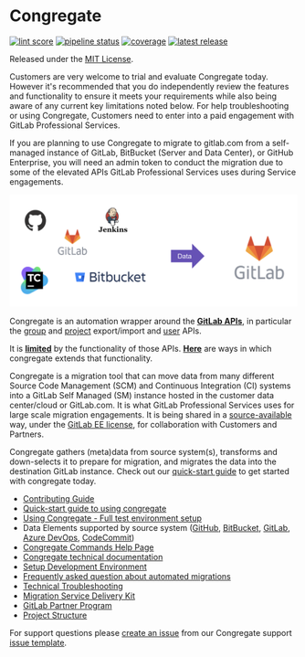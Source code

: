 # Congregate

[![lint score](https://user-content.gitlab-static.net/4ea5cdfa13fa28766d712c48e04ee724de3b84aa/68747470733a2f2f696d672e736869656c64732e696f2f62616467652f6c696e7425323073636f72652d382e39382d626c75652e737667)](https://gitlab.com/gitlab-org/professional-services-automation/tools/migration/congregate/tree/master)
[![pipeline status](https://gitlab.com/gitlab-org/professional-services-automation/tools/migration/congregate/badges/master/pipeline.svg)](https://gitlab.com/gitlab-org/professional-services-automation/tools/migration/congregate/-/pipelines?page=1&scope=all&ref=master)
[![coverage](https://gitlab.com/gitlab-org/professional-services-automation/tools/migration/congregate/badges/master/coverage.svg)](https://gitlab.com/gitlab-org/professional-services-automation/tools/migration/congregate/-/tree/master/congregate/tests)
[![latest release](https://gitlab.com/gitlab-org/professional-services-automation/tools/migration/congregate/-/badges/release.svg)](https://gitlab.com/gitlab-org/professional-services-automation/tools/migration/congregate/-/releases)

>>>
Released under the [MIT License](LICENSE).

Customers are very welcome to trial and evaluate Congregate today. However it's recommended that you do independently review the features and functionality to ensure it meets your requirements while also being aware of any current key limitations noted below. For help troubleshooting or using Congregate, Customers need to enter into a paid engagement with GitLab Professional Services.

If you are planning to use Congregate to migrate to gitlab.com from a self-managed instance of GitLab, BitBucket (Server and Data Center), or GitHub Enterprise, you will need an admin token to conduct the migration due to some of the elevated APIs GitLab Professional Services uses during Service engagements.

>>>

![Congregate](./img/overview.png)

Congregate is an automation wrapper around the [**GitLab APIs**](https://docs.gitlab.com/ee/api/api_resources.html#rest-api-resources), in particular the [group](https://docs.gitlab.com/ee/api/group_import_export.html) and [project](https://docs.gitlab.com/ee/api/project_import_export.html) export/import and [user](https://docs.gitlab.com/ee/api/users.html) APIs.

It is [**limited**](https://gitlab.com/gitlab-org/professional-services-automation/tools/migration/congregate/-/blob/master/customer/famq.md) by the functionality of those APIs. [**Here**](https://gitlab.com/gitlab-org/professional-services-automation/tools/migration/congregate/-/blob/master/customer/gitlab-migration-features-matrix.md) are ways in which congregate extends that functionality.

Congregate is a migration tool that can move data from many different Source Code Management (SCM) and Continuous Integration (CI) systems into a GitLab Self Managed (SM) instance hosted in the customer data center/cloud or GitLab.com. It is what GitLab Professional Services uses for large scale migration engagements. It is being shared in a [source-available](https://about.gitlab.com/solutions/open-source/) way, under the [GitLab EE license](https://en.wikipedia.org/wiki/Source-available_software#GitLab_Enterprise_Edition_License_(EE_License)), for collaboration with Customers and Partners.

Congregate gathers (meta)data from source system(s), transforms and down-selects it to prepare for migration, and migrates the data into the destination GitLab instance. Check out our [quick-start guide](./docs/using-congregate.md#quick-start) to get started with congregate today.

- [Contributing Guide](./docs/contributing.md)
- [Quick-start guide to using congregate](./docs/using-congregate.md#quick-start)
- [Using Congregate - Full test environment setup](./docs/full_setup.md)
- Data Elements supported by source system ([GitHub](./customer/github-migration-features-matrix.md), [BitBucket](./customer/bitbucket-migration-features-matrix.md), [GitLab](./customer/gitlab-migration-features-matrix.md), [Azure DevOps](./customer/ado-migration-features-matrix.md), [CodeCommit](./customer/codecommit-migration-features-matrix.md))
- [Congregate Commands Help Page](./congregate/main.py#L5)
- [Congregate technical documentation](https://gitlab-org.gitlab.io/professional-services-automation/tools/migration/congregate/)
- [Setup Development Environment](./docs/setup-dev-env.md)
- [Frequently asked question about automated migrations](./customer/famq.md)
- [Technical Troubleshooting](./docs/troubleshooting.md)
- [Migration Service Delivery Kit](https://gitlab.com/gitlab-org/professional-services-automation/delivery-kits/migration-template)
- [GitLab Partner Program](https://partners.gitlab.com/English/?ReturnUrl=/prm/English/c/Training)
- [Project Structure](STRUCTURE.md)

For support questions please [create an issue](https://gitlab.com/gitlab-org/professional-services-automation/tools/migration/congregate/-/issues/new?issuable_template=congregate-support)
from our Congregate support [issue template](./.gitlab/issue_templates/congregate-support.md).
